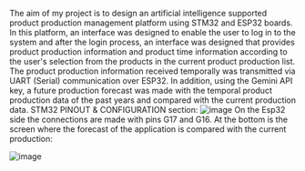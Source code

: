 The aim of my project is to design an artificial intelligence supported product production management platform using STM32 and ESP32 boards. In this platform, an interface was designed to enable the user to log in to the system and after the login process, an interface was designed that provides product production information and product time information according to the user's selection from the products in the current product production list. The product production information received temporally was transmitted via UART (Serial) communication over ESP32. In addition, using the Gemini API key, a future production forecast was made with the temporal product production data of the past years and compared with the current production data.
STM32 PINOUT & CONFIGURATION section:
![image](https://github.com/user-attachments/assets/20db74ae-ae51-43fc-9b57-a71b31c87d77)
On the Esp32 side the connections are made with pins G17 and G16.
At the bottom is the screen where the forecast of the application is compared with the current production:

![image](https://github.com/user-attachments/assets/cbf152aa-b8b3-4288-8b8c-f6e8b12756a1)
